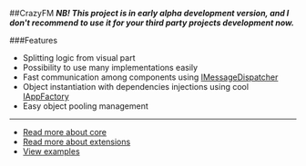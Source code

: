 ##CrazyFM
**_NB! This project is in early alpha development version, and I don't recommend to use it for your third party projects development now._**

###Features
* Splitting logic from visual part
* Possibility to use many implementations easily
* Fast communication among components using [IMessageDispatcher](http://188.166.108.195/projects/crazyfm/core/doc/com/crazyfm/core/mvc/message/IMessageDispatcher.html)
* Object instantiation with dependencies injections using cool [IAppFactory](http://188.166.108.195/projects/crazyfm/core/doc/com/crazyfm/core/factory/IAppFactory.html)
* Easy object pooling management

***

- [Read more about core](core)
- [Read more about extensions](extensions)
- [View examples](https://github.com/CrazyFlasher/crazyfm-examples)